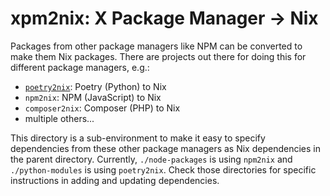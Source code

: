 # xpm2nix: X Package Manager -> Nix

Packages from other package managers like NPM can be converted to make them Nix packages. There are projects out there for doing this for different package managers, e.g.:

- [`poetry2nix`](https://github.com/nix-community/poetry2nix): Poetry (Python) to Nix
- `npm2nix`: NPM (JavaScript) to Nix
- `composer2nix`: Composer (PHP) to Nix
- multiple others...

This directory is a sub-environment to make it easy to specify dependencies from these other package managers as Nix dependencies in the parent directory. Currently, `./node-packages` is using `npm2nix` and `./python-modules` is using `poetry2nix`. Check those directories for specific instructions in adding and updating dependencies.

